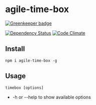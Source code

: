 # agile-time-box

[![Greenkeeper badge](https://badges.greenkeeper.io/guyellis/agile-time-box.svg)](https://greenkeeper.io/)

[![Dependency Status](https://david-dm.org/guyellis/agile-time-box.svg)](https://david-dm.org/guyellis/agile-time-box)
[![Code Climate](https://codeclimate.com/github/guyellis/agile-time-box/badges/gpa.svg)](https://codeclimate.com/github/guyellis/agile-time-box)

## Install

`npm i agile-time-box -g`

## Usage

`timebox [options]`

* -h or --help to show available options
